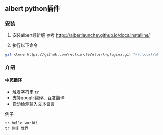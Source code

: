 ## albert python插件

### 安装

1. 安装albert最新版
参考 https://albertlauncher.github.io/docs/installing/

2. 执行以下命令
```bash
git clone https://github.com/rectcircle/albert-plugins.git "~/.local/share/albert/org.albert.extension.python/modules"
```


### 介绍

#### 中英翻译

* 触发字符串 `tr `
* 支持google翻译、百度翻译
* 自动检测输入文本语言

例子
```
tr hello world!
tr 你好 世界
```